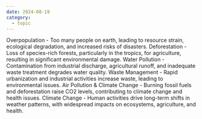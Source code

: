 ```yaml
---
date: 2024-08-19
category:
  - topic
---
```

Overpopulation - Too many people on earth, leading to resource strain, ecological degradation, and increased risks of disasters.
Deforestation - Loss of species-rich forests, particularly in the tropics, for agriculture, resulting in significant environmental damage.
Water Pollution - Contamination from industrial discharge, agricultural runoff, and inadequate waste treatment degrades water quality.
Waste Management - Rapid urbanization and industrial activities increase waste, leading to environmental issues.
Air Pollution & Climate Change - Burning fossil fuels and deforestation raise CO2 levels, contributing to climate change and health issues.
Climate Change - Human activities drive long-term shifts in weather patterns, with widespread impacts on ecosystems, agriculture, and health.